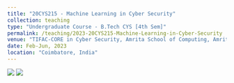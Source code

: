 ```yaml
---
title: "20CYS215 - Machine Learning in Cyber Security"
collection: teaching
type: "Undergraduate Course - B.Tech CYS [4th Sem]"
permalink: /teaching/2023-20CYS215-Machine-Learning-in-Cyber-Security
venue: "TIFAC-CORE in Cyber Security, Amrita School of Computing, Amrita Vishwa Vidyapeetham"
date: Feb-Jun, 2023
location: "Coimbatore, India"
---
```


![](https://img.shields.io/badge/-LAB_Only-black) 
![](https://img.shields.io/badge/Students-86-blue) <br/> 

